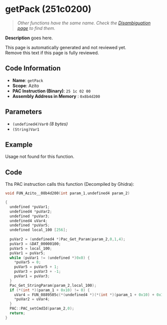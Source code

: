 # getPack (251c0200)

> *Other functions have the same name. Check the [Disambiguation page](./getPack.md) to find them.*

**Description** goes here.

This page is automatically generated and not reviewed yet.<br>Remove this text if this page is fully reviewed.

## Code Information

- **Name**: `getPack`
- **Scope**: Azito
- **PAC Instruction (Binary)**: `25 1c 02 00`
- **Assembly Address in Memory** : `0x8b4d200`

## Parameters

- `(undefined4)Var0` *(8 bytes)*
- `(String)Var1`

## Example

Usage not found for this function.

## Code

Ths PAC instruction calls this function (Decompiled by Ghidra):

```c
void FUN_Azito__08b4d200(int param_1,undefined4 param_2)

{
  undefined *puVar1;
  undefined4 *puVar2;
  undefined *puVar3;
  undefined4 uVar4;
  undefined *puVar5;
  undefined local_100 [256];
  
  puVar2 = (undefined4 *)Pac_Get_Param(param_2,0,1,4);
  puVar3 = &DAT_00000100;
  puVar5 = local_100;
  puVar1 = puVar5;
  while (puVar1 != (undefined *)0x0) {
    *puVar5 = 0;
    puVar5 = puVar5 + 1;
    puVar3 = puVar3 + -1;
    puVar1 = puVar3;
  }
  Pac_Get_StringParam(param_2,local_100);
  if (*(int *)(param_1 + 0x10) != 0) {
    uVar4 = FUN_0889505c(*(undefined4 *)(*(int *)(param_1 + 0x10) + 0x1a4),local_100);
    *puVar2 = uVar4;
  }
  PAC::PAC_setCmdId(param_2,0);
  return;
}
```

